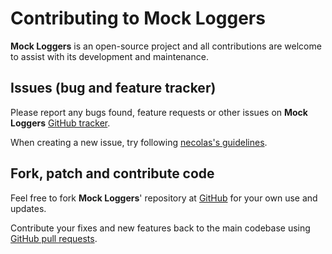 # Contributing to Mock Loggers

**Mock Loggers** is an open-source project and all contributions
are welcome to assist with its development and maintenance.

## Issues (bug and feature tracker)

Please report any bugs found, feature requests or other issues on
**Mock Loggers** [GitHub tracker][github-issues].

When creating a new issue,
try following [necolas's guidelines][issue-guidelines].

## Fork, patch and contribute code

Feel free to fork **Mock Loggers**' repository
at [GitHub][github-project] for your own use and updates.

Contribute your fixes and new features back to the main codebase using
[GitHub pull requests][github-pull-requests].

[github-issues]: https://github.com/vitalijr2/mock-loggers/issues
[issue-guidelines]: http://github.com/necolas/issue-guidelines/#readme
[github-project]: https://github.com/vitalijr2/mock-loggers
[github-pull-requests]: https://docs.github.com/en/pull-requests/collaborating-with-pull-requests/proposing-changes-to-your-work-with-pull-requests/creating-a-pull-request
